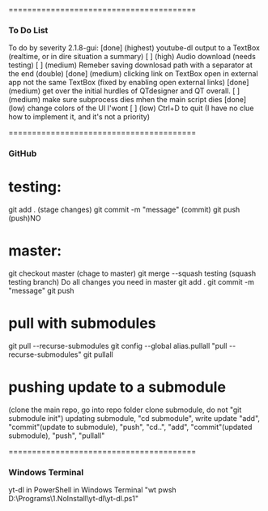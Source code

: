 ========================================
### To Do List

To do by severity 2.1.8-gui:
        [done] (highest) youtube-dl output to a TextBox (realtime, or in dire situation a summary)
        [    ] (high)    Audio download (needs testing)
        [    ] (medium)  Remeber saving downlosad path with a separator at the end (double)
        [done] (medium)  clicking link on TextBox open in external app not the same TextBox (fixed by enabling open external links)
        [done] (medium)  get over the initial hurdles of QTdesigner and QT overall.
        [    ] (medium)  make sure subprocess dies mhen the main script dies
        [done] (low)     change colors of the UI
I'wont  [    ] (low)     Ctrl+D to quit (I have no clue how to implement it, and it's not a priority)

========================================
### GitHub

# testing:
git add . (stage changes)
git commit -m "message" (commit)
git push (push)NO

# master:
git checkout master (chage to master)
git merge --squash testing (squash testing branch)
Do all changes you need in master 
git add .
git commit -m "message"
git push

# pull with submodules
git pull --recurse-submodules
git config --global alias.pullall "pull --recurse-submodules"
git pullall

# pushing update to a submodule
(clone the main repo, go into repo folder clone submodule, do not "git submodule init")
updating submodule, "cd submodule", write update "add",  "commit"(update to submodule), "push", "cd..", "add", "commit"(updated submodule), "push", "pullall"

========================================
### Windows Terminal

yt-dl in PowerShell in Windows Terminal
"wt pwsh D:\Programs\1.NoInstall\yt-dl\yt-dl.ps1"